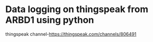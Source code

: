 # Data logging on thingspeak from ARBD1 using python
thingspeak channel-https://thingspeak.com/channels/806491

